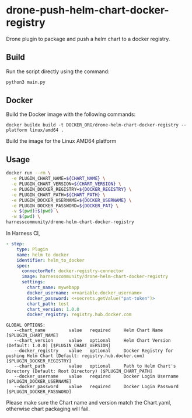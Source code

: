 # drone-push-helm-chart-docker-registry

Drone plugin to package and push a helm chart to a docker registry.

## Build

Run the script directly using the command:

```python
python3 main.py
```

## Docker

Build the Docker image with the following commands:

```
docker buildx build -t DOCKER_ORG/drone-helm-chart-docker-registry --platform linux/amd64 .
```

Build the image for the Linux AMD64 platform

## Usage

```bash
docker run --rm \
  -e PLUGIN_CHART_NAME=${CHART_NAME} \
  -e PLUGIN_CHART_VERSION=${CHART_VERSION} \
  -e PLUGIN_DOCKER_REGISTRY=${DOCKER_REGISTRY} \
  -e PLUGIN_CHART_PATH=${CHART_PATH} \
  -e PLUGIN_DOCKER_USERNAME=${DOCKER_USERNAME} \
  -e PLUGIN_DOCKER_PASSWORD=${DOCKER_PAT} \
  -v $(pwd):$(pwd) \
  -w $(pwd) \
harnesscommunity/drone-helm-chart-docker-registry
```

In Harness CI,

```yaml
- step:
    type: Plugin
    name: helm to docker
    identifier: helm_to_docker
    spec:
      connectorRef: docker-registry-connector
      image: harnesscommunity/drone-helm-chart-docker-registry
      settings:
        chart_name: mywebapp
        docker_username: <+variable.docker_username>
        docker_password: <+secrets.getValue("pat-token")>
        chart_path: test
        chart_version: 1.0.0
        docker_registry: registry.hub.docker.com
```

```
GLOBAL OPTIONS:
   --chart_name         value   required     Helm Chart Name [$PLUGIN_CHART_NAME]
   --chart_version      value   optional     Helm Chart Version (Default: 1.0.0) [$PLUGIN_CHART_VERSION]
   --docker_registry    value   optional     Docker Registry for pushing Helm Chart (Default: registry.hub.docker.com) [$PLUGIN_DOCKER_REGISTRY]
   --chart_path         value   optional     Path to Helm Chart's Directory (Default: Root Directory) [$PLUGIN_CHART_PATH]
   --docker_username    value   required     Docker Login Username [$PLUGIN_DOCKER_USERNAME]
   --docker_password    value   required     Docker Login Password [$PLUGIN_DOCKER_PASSWORD]
```

Please make sure the Chart name and version match the Chart.yaml, otherwise chart packaging will fail.
